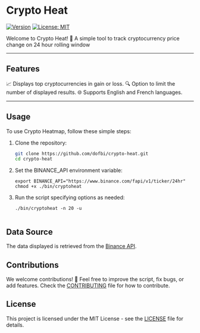 # Crypto Heat

[![Version](https://img.shields.io/badge/version-1.0.0-blue.svg)](https://semver.org)
[![License: MIT](https://img.shields.io/badge/License-MIT-yellow.svg)](https://opensource.org/licenses/MIT)

Welcome to Crypto Heat! 🚀 A simple tool to track cryptocurrency price change on 24 hour rolling window

---

## Features

📈 Displays top cryptocurrencies in gain or loss.
🔍 Option to limit the number of displayed results.
🌐 Supports English and French languages.

---

## Usage

To use Crypto Heatmap, follow these simple steps:

1. Clone the repository:

   ```bash
   git clone https://github.com/dofbi/crypto-heat.git
   cd crypto-heat

2. Set the BINANCE_API environment variable:

   ```shell
   export BINANCE_API="https://www.binance.com/fapi/v1/ticker/24hr"
   chmod +x ./bin/cryptoheat

3. Run the script specifying options as needed:

   ```shell
   ./bin/cryptoheat -n 20 -u


## Data Source

The data displayed is retrieved from the [Binance API](https://binance-docs.github.io/apidocs/futures/en/#24hr-ticker-price-change-statistics).

## Contributions

We welcome contributions! 🙌 Feel free to improve the script, fix bugs, or add features. Check the [CONTRIBUTING](CONTRIBUTING) file for how to contribute.

## License

This project is licensed under the MIT License - see the [LICENSE](LICENSE) file for details.
